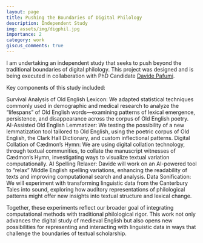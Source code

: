 ```yaml
---
layout: page
title: Pushing the Boundaries of Digital Philology
description: Independent Study
img: assets/img/digphil.jpg
importance: 2
category: work
giscus_comments: true
---
```


I am undertaking an independent study that seeks to push beyond the traditional boundaries of digital philology. This project was designed and is being executed in collaberation with PhD Candidate [Davide Pafumi](https://davidepafumi.github.io/).

Key components of this study included:

Survival Analysis of Old English Lexicon: We adapted statistical techniques commonly used in demographic and medical research to analyze the “lifespans” of Old English words—examining patterns of lexical emergence, persistence, and disappearance across the corpus of Old English poetry.
AI-Assisted Old English Lemmatizer: We testing the possibility of a new lemmatization tool tailored to Old English, using the poetric corpus of Old English, the Clark Hall Dictionary, and custom inflectional patterns.
Digital Collation of Cædmon’s Hymn: We are using digital collation technology, through textual communities, to collate the manuscript witnesses of Cædmon’s Hymn, investigating ways to visualize textual variation computationally.
AI Spelling Relaxer: Davide will work on an AI-powered tool to “relax” Middle English spelling variations, enhancing the readability of texts and improving computational search and analysis.
Data Sonification: We will experiment with transforming linguistic data from the Canterbury Tales into sound, exploring how auditory representations of philological patterns might offer new insights into textual structure and lexical change.

Together, these experiments reflect our broader goal of integrating computational methods with traditional philological rigor. This work not only advances the digital study of medieval English but also opens new possibilities for representing and interacting with linguistic data in ways that challenge the boundaries of textual scholarship.
